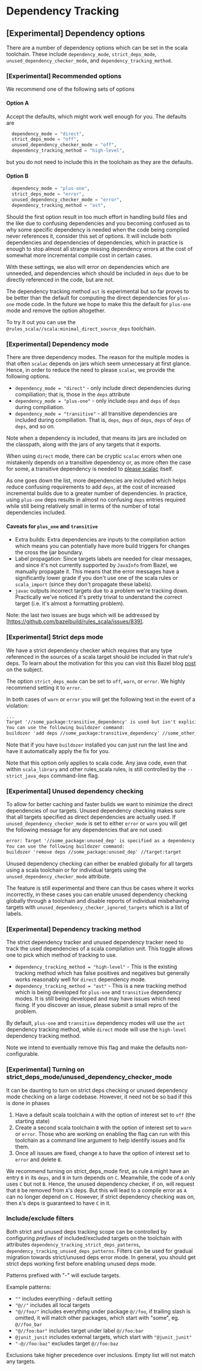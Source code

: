 # Dependency Tracking

## [Experimental] Dependency options

There are a number of dependency options which can be set in the scala toolchain. These include
`dependency_mode`, `strict_deps_mode`, `unused_dependency_checker_mode`, and
`dependency_tracking_method`.

### [Experimental] Recommended options

We recommend one of the following sets of options

#### Option A

Accept the defaults, which might work well enough for you. The defaults are

```py
  dependency_mode = "direct",
  strict_deps_mode = "off",
  unused_dependency_checker_mode = "off",
  dependency_tracking_method = "high-level",
```

but you do not need to include this in the toolchain as they are the defaults.

#### Option B

```py
  dependency_mode = "plus-one",
  strict_deps_mode = "error",
  unused_dependency_checker_mode = "error",
  dependency_tracking_method = "ast",
```

Should the first option result in too much effort in handling build files and the like due to
confusing dependencies and you becoming confused as to why some specific dependency is needed when
the code being compiled never references it, consider this set of options. It will include both
dependencies and dependencies of dependencies, which in practice is enough to stop almost all
strange missing dependency errors at the cost of somewhat more incremental compile cost in
certain cases.

With these settings, we also will error on dependencies which are unneeded, and dependencies which
should be included in `deps` due to be directly referenced in the code, but are not.

The dependency tracking method `ast` is experimental but so far proves to be better than the default
for computing the direct dependencies for `plus-one` mode code. In the future we hope to make this
the default for `plus-one` mode and remove the option altogether.

To try it out you can use the `@rules_scala//scala:minimal_direct_source_deps` toolchain.

### [Experimental] Dependency mode

There are three dependency modes. The reason for the multiple modes is that often `scalac` depends
on jars which seem unnecessary at first glance. Hence, in order to reduce the need to please
`scalac`, we provide the following options.

- `dependency_mode = "direct"` - only include direct dependencies during compiliation; that is,
those in the `deps` attribute
- `dependency_mode = "plus-one"` - only include `deps` and `deps` of `deps` during compiliation.
- `dependency_mode = "transitive"` - all transitive dependencies are included during compiliation.
That is, `deps`, `deps` of `deps`, `deps` of `deps` of `deps`, and so on.

Note when a dependency is included, that means its jars are included on the classpath, along with
the jars of any targets that it exports.

When using `direct` mode, there can be cryptic `scalac` errors when one mistakenly depends on a
transitive dependency or, as more often the case for some, a transitive dependency is needed to
[please scalac](https://github.com/scalacenter/advisoryboard/blob/master/proposals/009-improve-direct-dependency-experience.md)
itself.

As one goes down the list, more dependencies are included which helps reduce confusing requirements
to add `deps`, at the cost of increased incremental builds due to a greater number of dependencies.
In practice, using `plus-one` deps results in almost no confusing `deps` entries required while
still being relatively small in terms of the number of total dependencies included.

#### Caveats for `plus_one` and `transitive`

- Extra builds: Extra dependencies are inputs to the compilation action which
    means you can potentially have more build triggers for changes the cross the ijar boundary.
- Label propagation: Since targets labels are needed for clear messages, and
    since it's not currently supported by `JavaInfo` from Bazel, we manually
    propagate it. This means that the error messages have a significantly lower
    grade if you don't use one of the scala rules or `scala_import` (since they
    don't propagate these labels).
- `javac` outputs incorrect targets due to a problem we're tracking down.
    Practically we've noticed it's pretty trivial to understand the correct
    target (i.e. it's almost a formatting problem).

Note: the last two issues are bugs which will be addressed by
[https://github.com/bazelbuild/rules_scala/issues/839].

### [Experimental] Strict deps mode

We have a strict dependency checker which requires that any type referenced in the sources of a
scala target should be included in that rule's deps. To learn about the motivation for this you can
visit this Bazel blog [post](https://blog.bazel.build/2017/06/28/sjd-unused_deps.html) on the
subject.

The option `strict_deps_mode` can be set to `off`, `warn`, or `error`. We highly recommend setting
it to `error`.

In both cases of `warn` or `error` you will get the following text in the event of a violation:

```txt
...
Target '//some_package:transitive_dependency' is used but isn't explicitly declared, please add it to the deps.
You can use the following buildozer command:
buildozer 'add deps //some_package:transitive_dependency' //some_other_package:transitive_dependency_user
```

Note that if you have `buildozer` installed you can just run the last line and have it automatically
apply the fix for you.

Note that this option only applies to scala code. Any java code, even that within `scala_library`
and other rules_scala rules, is still controlled by the `--strict_java_deps` command-line flag.

### [Experimental] Unused dependency checking

To allow for better caching and faster builds we want to minimize the direct dependencies of our
targets. Unused dependency checking makes sure that all targets specified as direct dependencies are
actually used. If `unused_dependency_checker_mode` is set to either
`error` or `warn` you will get the following message for any dependencies that are not used:

```txt
error: Target '//some_package:unused_dep' is specified as a dependency to //target:target but isn't used, please remove it from the deps.
You can use the following buildozer command:
buildozer 'remove deps //some_package:unused_dep' //target:target
```

Unused dependency checking can either be enabled globally for all targets using a scala toolchain or for individual targets using the
`unused_dependency_checker_mode` attribute.

The feature is still experimental and there can thus be cases where it works incorrectly, in these cases you can enable unused dependency checking globally through a toolchain and disable reports of individual misbehaving targets with `unused_dependency_checker_ignored_targets` which is a list of labels.

### [Experimental] Dependency tracking method

The strict dependency tracker and unused dependency tracker need to track the used dependencies of a scala compilation unit. This toggle allows one to pick which method of tracking to use.

- `dependency_tracking_method = "high-level"` - This is the existing tracking method which has false positives and negatives but generally works reasonably well for `direct` dependency mode.
- `dependency_tracking_method = "ast"` - This is a new tracking method which is being developed for `plus-one` and `transitive` dependency modes. It is still being developed and may have issues which need fixing. If you discover an issue, please submit a small repro of the problem.

By default, `plus-one` and `transitive` dependency modes will use the `ast` dependency tracking method, while `direct` mode will use the `high-level` dependency tracking method.

Note we intend to eventually remove this flag and make the defaults non-configurable.

### [Experimental] Turning on strict_deps_mode/unused_dependency_checker_mode

It can be daunting to turn on strict deps checking or unused dependency mode checking on a large codebase. However, it need not be so bad if this is done in phases

1. Have a default scala toolchain `A` with the option of interest set to `off` (the starting state)
2. Create a second scala toolchain `B` with the option of interest set to `warn` or `error`. Those who are working on enabling the flag can run with this toolchain as a command line argument to help identify issues and fix them.
3. Once all issues are fixed, change `A` to have the option of interest set to `error` and delete `B`.

We recommend turning on strict_deps_mode first, as rule `A` might have an entry `B` in its `deps`, and `B` in turn depends on `C`. Meanwhile, the code of `A` only uses `C` but not `B`. Hence, the unused dependency checker, if on, will request that `B` be removed from `A`'s deps. But this will lead to a compile error as `A` can no longer depend on `C`. However, if strict dependency checking was on, then `A`'s deps is guaranteed to have `C` in it.

### Include/exclude filters

Both strict and unused deps tracking scope can be controlled by configuring *prefixes* of
included/excluded targets on the toolchain with attributes
`dependency_tracking_strict_deps_patterns`, `dependency_tracking_unused_deps_patterns`.
Filters can be used for gradual migration towards strict/unused deps error mode. In general, you
should get strict deps working first before enabling unused deps mode.

Patterns prefixed with "-" will exclude targets.

Example patterns:

- `""` includes everything - default setting
- `"@//"` includes all local targets
- `"@//foo/"` includes everything under package `@//foo`, if trailing slash is omitted, it will match
other packages, which start with "some", eg. `@//foo_bar`
- `"@//foo:bar"` includes target under label `@//foo:bar`
- `@junit_junit` includes external targets, which start with `"@junit_junit"`
- `"-@//foo:baz"` excludes target `@//foo:baz`

Exclusions take higher precedence over inclusions. Empty list will not match any targets.
